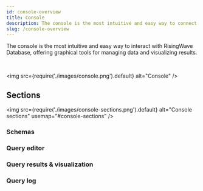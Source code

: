 ```yaml
---
id: console-overview
title: Console
description: The console is the most intuitive and easy way to connect to and interact with RisingWave Database, offering graphical tools for managing data and visualizing results.
slug: /console-overview
---
```


The console is the most intuitive and easy way to interact with RisingWave Database, offering graphical tools for managing data and visualizing results.

<defaultButton text="Go to Console" url="https://risingwave-cloud.com/console/" block/>

<br/>

<img
src={require('./images/console.png').default}
alt="Console"
/>

## Sections

<img
src={require('./images/console-sections.png').default}
alt="Console sections"
usemap="#console-sections"
/>

<map name="console-sections">
    <area shape="rect" coords="188,2546,1320,2844" href="#schemas" alt="Schemas" />
    <area shape="rect" coords="0,0,0,0" href="#query-editor" alt="Query editor" />
</map>

### Schemas

### Query editor

### Query results & visualization

### Query log